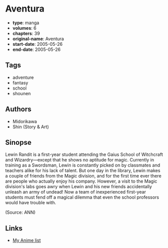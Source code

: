 # Aventura

-   **type**: manga
-   **volumes**: 6
-   **chapters**: 39
-   **original-name**: Aventura
-   **start-date**: 2005-05-26
-   **end-date**: 2005-05-26

## Tags

-   adventure
-   fantasy
-   school
-   shounen

## Authors

-   Midorikawa
-   Shin (Story & Art)

## Sinopse

Lewin Randit is a first-year student attending the Gaius School of Witchcraft and Wizardry—except that he shows no aptitude for magic. Currently in training as a Swordsman, Lewin is constantly picked on by classmates and teachers alike for his lack of talent. But one day in the library, Lewin makes a couple of friends from the Magic division, and for the first time ever there are people who actually enjoy his company. However, a visit to the Magic division's labs goes awry when Lewin and his new friends accidentally unleash an army of undead! Now a team of inexperienced first-year students must fend off a magical dilemma that even the school professors would have trouble with.

(Source: ANN)

## Links

-   [My Anime list](https://myanimelist.net/manga/220/Aventura)
